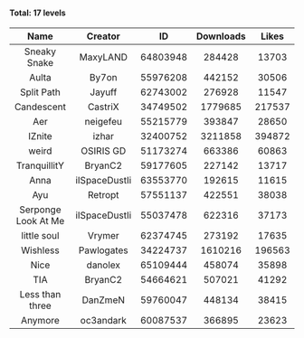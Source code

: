 #### Total: 17 levels

| Name | Creator | ID | Downloads | Likes |
|:---:|:---:|:---:|:---:|:---:|
| Sneaky Snake | MaxyLAND | 64803948 | 284428 | 13703
| Aulta | By7on | 55976208 | 442152 | 30506
| Split Path | Jayuff | 62743002 | 276928 | 11547
| Candescent | CastriX | 34749502 | 1779685 | 217537
| Aer | neigefeu | 55215779 | 393847 | 28650
| IZnite | izhar | 32400752 | 3211858 | 394872
| weird | OSIRIS GD | 51173274 | 663386 | 60863
| TranquillitY | BryanC2 | 59177605 | 227142 | 13717
| Anna | iISpaceDustIi | 63553770 | 192615 | 11615
| Ayu | Retropt | 57551137 | 422551 | 38038
| Serponge Look At Me | iISpaceDustIi | 55037478 | 622316 | 37173
| little soul | Vrymer | 62374745 | 273192 | 17635
| Wishless | Pawlogates | 34224737 | 1610216 | 196563
| Nice | danolex | 65109444 | 458074 | 35898
|  TIA | BryanC2 | 54664621 | 507021 | 41292
| Less than three | DanZmeN | 59760047 | 448134 | 38415
| Anymore | oc3andark | 60087537 | 366895 | 23623
